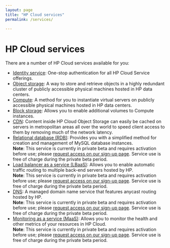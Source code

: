 ```yaml
---
layout: page
title: "HP Cloud services"
permalink: /services/

---
```

# HP Cloud services

There are a number of HP Cloud services available for you: 

* [Identity service](/identity/): One-stop authentication for all HP Cloud Service offerings.
* [Object storage](/object-storage/): A way to store and retrieve objects in a highly redundant cluster of publicly accessible physical machines hosted in HP data centers. 
* [Compute](/api/compute/): A method for you to instantiate virtual servers on publicly accessible physical machines hosted in HP data centers.
* [Block storage](/block-storage/): Allows you to enable additional volumes to Compute instances.
* [CDN](/api/CDN/): Content inside HP Cloud Object Storage can easily be cached on servers in metropolitan areas all over the world to speed client access to them by removing much of the network latency.
* [Relational database (RDB)](/rdb/): Provides you with a simplified method for creation and management of MySQL database instances.<br>
  **Note**: This service is currently in private beta and requires activation before use; please [request access on our sign-up page](http://go.hpcloud.com/mysql-private-beta-signup).  Service use is free of charge during the private beta period.
* [Load balancer as a service (LBaaS)](/lbaas/): Allows you to enable automatic traffic routing to multiple back-end servers hosted by HP.<br>
  **Note**: This service is currently in private beta and requires activation before use; please [request access on our sign-up page](http://go.hpcloud.com/LoadBalancer-private-beta-signup).  Service use is free of charge during the private beta period.
* [DNS](/dns/): A managed domain name service that features anycast routing hosted by HP.<br>
  **Note**: This service is currently in private beta and requires activation before use; please [request access on our sign-up page](http://go.hpcloud.com/DNS-private-beta-signup).  Service use is free of charge during the private beta period.
* [Monitoring as a service (MaaS)](/monitoring/): Allows you to monitor  the health and other metrics of your resources in HP Cloud.<br>
  **Note**: This service is currently in private beta and requires activation before use; please [request access on our sign-up page](http://go.hpcloud.com/Monitoring-private-beta-signup). Service use is free of charge during the private beta period.


